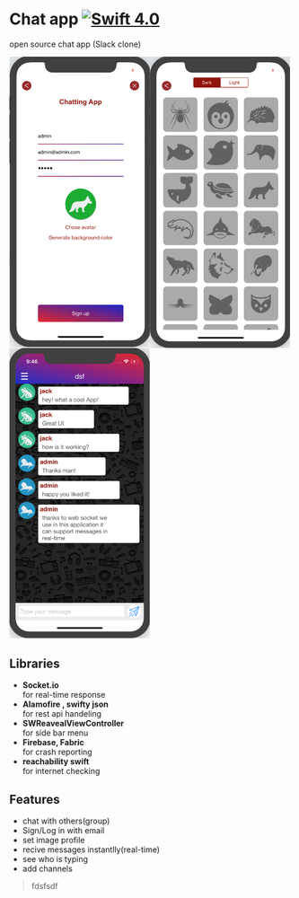 # Chat app [![Swift 4.0](https://img.shields.io/badge/Swift-4.0-green.svg?style=flat)](https://developer.apple.com/swift/) 

open source chat app (Slack clone)
<div>
<img align="left" src="Images/Chat%20app%201.png" width = "250">
<img align="left" src="Images/Chat%20app%202.png" width = "250">
<img  src="Images/Chat%20app%203.png" width = "250">
</div>

## Libraries
* <strong>Socket.io</strong><br>
    for real-time response
* <strong>Alamofire , swifty json</strong><br>
    for rest api handeling
* <strong>SWReavealViewController</strong><br>
    for side bar menu
* <strong>Firebase, Fabric</strong><br>
    for crash reporting
* <strong>reachability swift</strong><br>
       for internet checking

## Features
* chat with others(group)
* Sign/Log in with email
* set image profile
* recive messages instantlly(real-time)
* see who is typing
* add channels
> fdsfsdf
